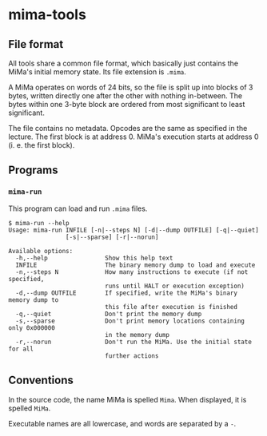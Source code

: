 # mima-tools

## File format

All tools share a common file format, which basically just contains
the MiMa's initial memory state. Its file extension is `.mima`.

A MiMa operates on words of 24 bits, so the file is split up into
blocks of 3 bytes, written directly one after the other with nothing
in-between. The bytes within one 3-byte block are ordered from most
significant to least significant.

The file contains no metadata. Opcodes are the same as specified in
the lecture. The first block is at address 0. MiMa's execution starts
at address 0 (i. e. the first block).

## Programs

### `mima-run`

This program can load and run `.mima` files.

```
$ mima-run --help
Usage: mima-run INFILE [-n|--steps N] [-d|--dump OUTFILE] [-q|--quiet]
                [-s|--sparse] [-r|--norun]

Available options:
  -h,--help                Show this help text
  INFILE                   The binary memory dump to load and execute
  -n,--steps N             How many instructions to execute (if not specified,
                           runs until HALT or execution exception)
  -d,--dump OUTFILE        If specified, write the MiMa's binary memory dump to
                           this file after execution is finished
  -q,--quiet               Don't print the memory dump
  -s,--sparse              Don't print memory locations containing only 0x000000
                           in the memory dump
  -r,--norun               Don't run the MiMa. Use the initial state for all
                           further actions
```

## Conventions

In the source code, the name MiMa is spelled `Mima`. When displayed,
it is spelled `MiMa`.

Executable names are all lowercase, and words are separated by a `-`.

